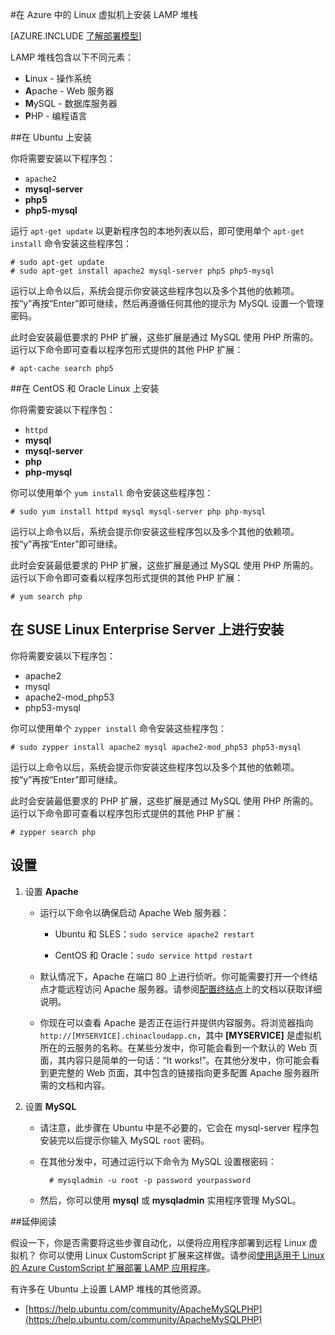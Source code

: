 <properties
	pageTitle="在 Linux 虚拟机上安装 LAMP 堆栈 | Windows Azure"
	description="了解如何在 Azure 中的 Linux 虚拟机 (VM) 上安装 LAMP 堆栈。"
	services="virtual-machines"
	documentationCenter=""
	authors="szarkos"
	manager="timlt"
	editor=""
	tags="azure-service-management,azure-resource-manager"/>

<tags
	ms.service="virtual-machines"
	ms.date="07/29/2015"
	wacn.date="11/12/2015"/>



#在 Azure 中的 Linux 虚拟机上安装 LAMP 堆栈

[AZURE.INCLUDE [了解部署模型](../includes/learn-about-deployment-models-include.md)]

LAMP 堆栈包含以下不同元素：

- **L**inux - 操作系统
- **A**pache - Web 服务器
- **M**ySQL - 数据库服务器
- **P**HP - 编程语言


##在 Ubuntu 上安装

你将需要安装以下程序包：

- `apache2`
- **mysql-server**
- **php5**
- **php5-mysql**

运行 `apt-get update` 以更新程序包的本地列表以后，即可使用单个 `apt-get install` 命令安装这些程序包：

	# sudo apt-get update
	# sudo apt-get install apache2 mysql-server php5 php5-mysql

运行以上命令以后，系统会提示你安装这些程序包以及多个其他的依赖项。按“y”再按“Enter”即可继续，然后再遵循任何其他的提示为 MySQL 设置一个管理密码。

此时会安装最低要求的 PHP 扩展，这些扩展是通过 MySQL 使用 PHP 所需的。运行以下命令即可查看以程序包形式提供的其他 PHP 扩展：

	# apt-cache search php5


##在 CentOS 和 Oracle Linux 上安装

你将需要安装以下程序包：

- `httpd`
- **mysql**
- **mysql-server**
- **php**
- **php-mysql**

你可以使用单个 `yum install` 命令安装这些程序包：

	# sudo yum install httpd mysql mysql-server php php-mysql

运行以上命令以后，系统会提示你安装这些程序包以及多个其他的依赖项。按“y”再按“Enter”即可继续。

此时会安装最低要求的 PHP 扩展，这些扩展是通过 MySQL 使用 PHP 所需的。运行以下命令即可查看以程序包形式提供的其他 PHP 扩展：

	# yum search php


## 在 SUSE Linux Enterprise Server 上进行安装

你将需要安装以下程序包：

- apache2
- mysql
- apache2-mod_php53
- php53-mysql

你可以使用单个 `zypper install` 命令安装这些程序包：

	# sudo zypper install apache2 mysql apache2-mod_php53 php53-mysql

运行以上命令以后，系统会提示你安装这些程序包以及多个其他的依赖项。按“y”再按“Enter”即可继续。

此时会安装最低要求的 PHP 扩展，这些扩展是通过 MySQL 使用 PHP 所需的。运行以下命令即可查看以程序包形式提供的其他 PHP 扩展：

	# zypper search php


设置
----------

1. 设置 **Apache**

	- 运行以下命令以确保启动 Apache Web 服务器：

		- Ubuntu 和 SLES：`sudo service apache2 restart`

		- CentOS 和 Oracle：`sudo service httpd restart`

	- 默认情况下，Apache 在端口 80 上进行侦听。你可能需要打开一个终结点才能远程访问 Apache 服务器。请参阅[配置终结点](/documentation/articles/virtual-machines-set-up-endpoints)上的文档以获取详细说明。

	- 你现在可以查看 Apache 是否正在运行并提供内容服务。将浏览器指向 `http://[MYSERVICE].chinacloudapp.cn`，其中 **[MYSERVICE]** 是虚拟机所在的云服务的名称。在某些分发中，你可能会看到一个默认的 Web 页面，其内容只是简单的一句话：“It works!”。在其他分发中，你可能会看到更完整的 Web 页面，其中包含的链接指向更多配置 Apache 服务器所需的文档和内容。

2. 设置 **MySQL**

	- 请注意，此步骤在 Ubuntu 中是不必要的，它会在 mysql-server 程序包安装完以后提示你输入 MySQL `root` 密码。

	- 在其他分发中，可通过运行以下命令为 MySQL 设置根密码：

			# mysqladmin -u root -p password yourpassword

	- 然后，你可以使用 **mysql** 或 **mysqladmin** 实用程序管理 MySQL。


##延伸阅读

假设一下，你是否需要将这些步骤自动化，以便将应用程序部署到远程 Linux 虚拟机？ 你可以使用 Linux CustomScript 扩展来这样做。请参阅[使用适用于 Linux 的 Azure CustomScript 扩展部署 LAMP 应用程序](/documentation/articles/virtual-machines-linux-script-lamp)。

有许多在 Ubuntu 上设置 LAMP 堆栈的其他资源。

- [https://help.ubuntu.com/community/ApacheMySQLPHP](https://help.ubuntu.com/community/ApacheMySQLPHP)

<!---HONumber=79-->
